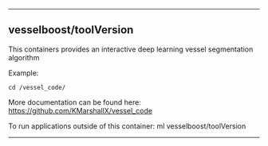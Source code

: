 
----------------------------------
## vesselboost/toolVersion ##
This containers provides an interactive deep learning vessel segmentation algorithm 

Example:
```
cd /vessel_code/

```

More documentation can be found here: https://github.com/KMarshallX/vessel_code

To run applications outside of this container: ml vesselboost/toolVersion

----------------------------------
